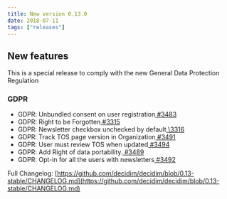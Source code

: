 ```yaml
---
title: New version 0.13.0
date: 2018-07-11
tags: ["releases"]
---
```


## New features

This is a special release to comply with the new General Data Protection Regulation

### GDPR

* GDPR: Unbundled consent on user registration[ #3483](https://github.com/decidim/decidim/pull/3483)
* GDPR: Right to be Forgotten[ #3315](https://github.com/decidim/decidim/issues/3315)
* GDPR: Newsletter checkbox unchecked by default[ \3316](https://github.com/decidim/decidim/issues/3316)
* GDPR: Track TOS page version in Organization[ #3491](https://github.com/decidim/decidim/pull/3491)
* GDPR: User must review TOS when updated[ #3494](https://github.com/decidim/decidim/pull/3494)
* GDPR: Add Right of data portability.[ #3489](https://github.com/decidim/decidim/pull/3489)
* GDPR: Opt-in for all the users with newsletters[ #3492](https://github.com/decidim/decidim/issues/3492)

Full Changelog: [https://github.com/decidim/decidim/blob/0.13-stable/CHANGELOG.md](https://github.com/decidim/decidim/blob/0.13-stable/CHANGELOG.md)
